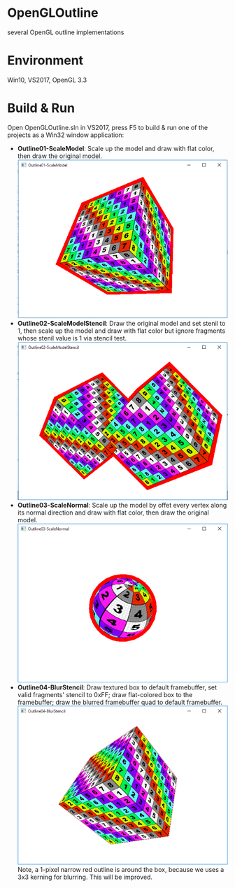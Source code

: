 # OpenGLOutline

several OpenGL outline implementations

# Environment
Win10, VS2017, OpenGL 3.3

# Build & Run

Open OpenGLOutline.sln in VS2017, press F5 to build & run one of the projects as a Win32 window application:

* **Outline01-ScaleModel**: Scale up the model and draw with flat color, then draw the original model.  
  ![](doc/1.png)
* **Outline02-ScaleModelStencil**: Draw the original model and set stenil to 1, then scale up the model and draw with flat color but ignore fragments whose stenil value is 1 via stencil test.  
  ![](doc/2.png)
* **Outline03-ScaleNormal**: Scale up the model by offet every vertex along its normal direction and draw with flat color, then draw the original model.  
  ![](doc/3.png)
* **Outline04-BlurStencil**: Draw textured box to default framebuffer, set valid fragments' stencil to 0xFF; draw flat-colored box to the framebuffer; draw the blurred framebuffer quad to default framebuffer.  
  ![](doc/4.png)  
  Note, a 1-pixel narrow red outline is around the box, because we uses a 3x3 kerning for blurring. This will be improved.
